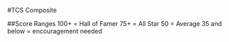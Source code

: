 #TCS Composite

##Score Ranges
100+ = Hall of Famer
75+ = All Star
50 = Average
35 and below = encouragement needed
